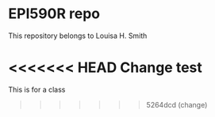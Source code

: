 # EPI590R repo

This repository belongs to Louisa H. Smith

<<<<<<< HEAD
Change test
=======
This is for a class

>>>>>>> 5264dcd (change)
